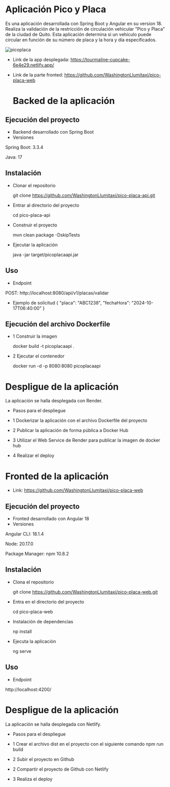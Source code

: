 # Aplicación Pico y Placa
Es una aplicación desarrollada con Spring Boot y Angular en su version 18. Realiza la validación de la restricción de circulación vehicular "Pico y Placa" de la ciudad de Quito.
Esta aplicación determina si un vehículo puede circular en función de su número de placa y la hora y día especificados.

![picoplaca](https://github.com/user-attachments/assets/02f90938-6a23-4470-a6eb-ef3678f9f2b2)


- Link de la app desplegada: https://tourmaline-cupcake-6e4e29.netlify.app/
- Link de la parte fronted: https://github.com/WashingtonLlumitaxi/pico-placa-web

  # Backed de la aplicación
## Ejecución del proyecto
- Backend desarrollado con Spring Boot
- Versiones

Spring Boot:  3.3.4

Java: 17

## Instalación 

- Clonar el repositorio
  
  git clone https://github.com/WashingtonLlumitaxi/pico-placa-api.git
  
- Entrar al directorio del proyecto
  
  cd pico-placa-api
  
- Construir el proyecto
  
  mvn clean package -DskipTests

- Ejecutar la aplicación
  
  java -jar target/picoplacaapi.jar

## Uso
- Endpoint
  
POST: http://localhost:8080/api/v1/placas/validar

- Ejemplo de solicitud
{
   "placa": "ABC1238",
    "fechaHora": "2024-10-17T06:40:00"
}

## Ejecución del archivo Dockerfile

- 1 Construir la imagen

  docker build -t picoplacaapi .

- 2 Ejecutar el contenedor

  docker run -d -p 8080:8080 picoplacaapi

   
# Despligue de la aplicación

La aplicación se halla desplegada con Render.
- Pasos para el despliegue

- 1 Dockerizar la aplicación con el archivo Dockerfile del proyecto
- 2 Publicar la aplicación de forma pública a Docker Hub
- 3 Utilizar el Web Service de Render para publicar la imagen de docker hub
- 4 Realizar el deploy


# Fronted de la aplicación

- Link: https://github.com/WashingtonLlumitaxi/pico-placa-web
 
## Ejecución del proyecto
- Fronted desarrollado con Angular 18
- Versiones

Angular CLI: 18.1.4

Node: 20.17.0

Package Manager: npm 10.8.2

## Instalación 

- Clona el repositorio
  
  git clone https://github.com/WashingtonLlumitaxi/pico-placa-web.git
  
- Entra en el directorio del proyecto
  
  cd pico-placa-web
  
- Instalación de dependencias
  
  np install

- Ejecuta la aplicación
  
  ng serve

## Uso
- Endpoint
  
http://localhost:4200/

   
# Despligue de la aplicación

La aplicación se halla desplegada con Netlify.
- Pasos para el despliegue

- 1 Crear el archivo dist en el proyecto con el siguiente comando npm run build
- 2 Subir el proyecto en Github
- 2 Compartir el proyecto de Github con Netlify
- 3 Realiza el deploy

    
